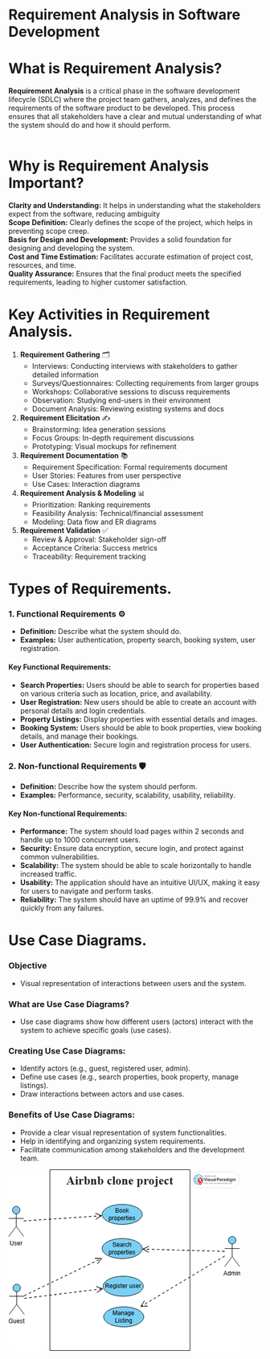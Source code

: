 # Requirement Analysis in Software Development

# What is Requirement Analysis?
<strong>Requirement Analysis</strong> is a critical phase in the software development lifecycle (SDLC) where the project team gathers, analyzes, and defines the requirements of the software product to be developed. This process ensures that all stakeholders have a clear and mutual understanding of what the system should do and how it should perform.<br /><br />
# Why is Requirement Analysis Important?
<strong>Clarity and Understanding:</strong>  It helps in understanding what the stakeholders expect from the software, reducing ambiguity<br />
<strong>Scope Definition:</strong>  Clearly defines the scope of the project, which helps in preventing scope creep.<br />
<strong>Basis for Design and Development:</strong>  Provides a solid foundation for designing and developing the system.<br />
<strong>Cost and Time Estimation:</strong>  Facilitates accurate estimation of project cost, resources, and time.<br />
<strong>Quality Assurance:</strong>  Ensures that the final product meets the specified requirements, leading to higher customer satisfaction.
# Key Activities in Requirement Analysis.
<ol>
  <li>
    <strong>Requirement Gathering</strong> 🗂️
    <ul>
      <li>Interviews: Conducting interviews with stakeholders to gather detailed information</li>
      <li>Surveys/Questionnaires: Collecting requirements from larger groups</li>
      <li>Workshops: Collaborative sessions to discuss requirements</li>
      <li>Observation: Studying end-users in their environment</li>
      <li>Document Analysis: Reviewing existing systems and docs</li>
    </ul>
  </li>

  <li>
    <strong>Requirement Elicitation</strong> ✍️
    <ul>
      <li>Brainstorming: Idea generation sessions</li>
      <li>Focus Groups: In-depth requirement discussions</li>
      <li>Prototyping: Visual mockups for refinement</li>
    </ul>
  </li>

  <li>
    <strong>Requirement Documentation</strong> 📚
    <ul>
      <li>Requirement Specification: Formal requirements document</li>
      <li>User Stories: Features from user perspective</li>
      <li>Use Cases: Interaction diagrams</li>
    </ul>
  </li>

  <li>
    <strong>Requirement Analysis & Modeling</strong> 📊
    <ul>
      <li>Prioritization: Ranking requirements</li>
      <li>Feasibility Analysis: Technical/financial assessment</li>
      <li>Modeling: Data flow and ER diagrams</li>
    </ul>
  </li>

  <li>
    <strong>Requirement Validation</strong> ✅
    <ul>
      <li>Review & Approval: Stakeholder sign-off</li>
      <li>Acceptance Criteria: Success metrics</li>
      <li>Traceability: Requirement tracking</li>
    </ul>
  </li>
</ol>

# Types of Requirements.
<h3>1. Functional Requirements ⚙️</h3>
<ul>
  <li><strong>Definition:</strong> Describe what the system should do.</li>
  <li><strong>Examples:</strong> User authentication, property search, booking system, user registration.</li>
</ul>

<h4>Key Functional Requirements:</h4>
<ul>
  <li><strong>Search Properties:</strong> Users should be able to search for properties based on various criteria such as location, price, and availability.</li>
  <li><strong>User Registration:</strong> New users should be able to create an account with personal details and login credentials.</li>
  <li><strong>Property Listings:</strong> Display properties with essential details and images.</li>
  <li><strong>Booking System:</strong> Users should be able to book properties, view booking details, and manage their bookings.</li>
  <li><strong>User Authentication:</strong> Secure login and registration process for users.</li>
</ul>

<h3>2. Non-functional Requirements 🛡️</h3>
<ul>
  <li><strong>Definition:</strong> Describe how the system should perform.</li>
  <li><strong>Examples:</strong> Performance, security, scalability, usability, reliability.</li>
</ul>

<h4>Key Non-functional Requirements:</h4>
<ul>
  <li><strong>Performance:</strong> The system should load pages within 2 seconds and handle up to 1000 concurrent users.</li>
  <li><strong>Security:</strong> Ensure data encryption, secure login, and protect against common vulnerabilities.</li>
  <li><strong>Scalability:</strong> The system should be able to scale horizontally to handle increased traffic.</li>
  <li><strong>Usability:</strong> The application should have an intuitive UI/UX, making it easy for users to navigate and perform tasks.</li>
  <li><strong>Reliability:</strong> The system should have an uptime of 99.9% and recover quickly from any failures.</li>
</ul>

# Use Case Diagrams.
<h3>Objective</h3>
<ul>
  <li>Visual representation of interactions between users and the system.</li>
</ul>

<h3>What are Use Case Diagrams?</h3>
<ul>
  <li>Use case diagrams show how different users (actors) interact with the system to achieve specific goals (use cases).</li>
</ul>

<h3>Creating Use Case Diagrams:</h3>
<ul>
  <li>Identify actors (e.g., guest, registered user, admin).</li>
  <li>Define use cases (e.g., search properties, book property, manage listings).</li>
  <li>Draw interactions between actors and use cases.</li>
</ul>

<h3>Benefits of Use Case Diagrams:</h3>
<ul>
  <li>Provide a clear visual representation of system functionalities.</li>
  <li>Help in identifying and organizing system requirements.</li>
  <li>Facilitate communication among stakeholders and the development team.</li>
</ul>
<img src="/alx-booking-uc.png" alt="use case diagraM" />
